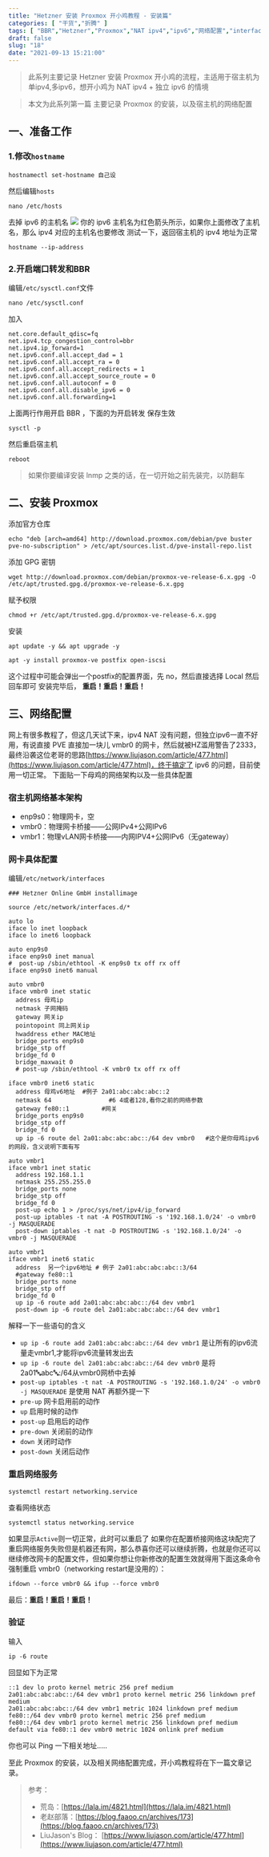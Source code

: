 ```yaml
---
title: "Hetzner 安装 Proxmox 开小鸡教程 - 安装篇"
categories: [ "干货","折腾" ]
tags: [ "BBR","Hetzner","Proxmox","NAT ipv4","ipv6","网络配置","interfaces" ]
draft: false
slug: "18"
date: "2021-09-13 15:21:00"
---
```


> 此系列主要记录 Hetzner 安装 Proxmox 开小鸡的流程，主适用于宿主机为单ipv4,多ipv6，想开小鸡为 NAT ipv4 + 独立 ipv6 的情境  

> 本文为此系列第一篇 主要记录 Proxmox 的安装，以及宿主机的网络配置

## 一、准备工作
### 1.修改`hostname`
```
hostnamectl set-hostname 自己设
```
然后编辑`hosts`
```
nano /etc/hosts
```
去掉 ipv6 的主机名
![](https://dig4.lwnlh.com/image/2022/05/14/18-1.png)
你的 ipv6 主机名为红色箭头所示，如果你上面修改了主机名，那么 ipv4 对应的主机名也要修改
测试一下，返回宿主机的 ipv4 地址为正常
```
hostname --ip-address
```
### 2.开启端口转发和BBR
编辑`/etc/sysctl.conf`文件
```
nano /etc/sysctl.conf
```
加入
```
net.core.default_qdisc=fq
net.ipv4.tcp_congestion_control=bbr 
net.ipv4.ip_forward=1
net.ipv6.conf.all.accept_dad = 1
net.ipv6.conf.all.accept_ra = 0
net.ipv6.conf.all.accept_redirects = 1
net.ipv6.conf.all.accept_source_route = 0
net.ipv6.conf.all.autoconf = 0
net.ipv6.conf.all.disable_ipv6 = 0
net.ipv6.conf.all.forwarding=1
```
上面两行作用开启 BBR ，下面的为开启转发
保存生效
```
sysctl -p
```
然后重启宿主机
```
reboot
```
> 如果你要编译安装 lnmp 之类的话，在一切开始之前先装完，以防翻车

## 二、安装 Proxmox
添加官方仓库
```
echo "deb [arch=amd64] http://download.proxmox.com/debian/pve buster pve-no-subscription" > /etc/apt/sources.list.d/pve-install-repo.list
```
添加 GPG 密钥
```
wget http://download.proxmox.com/debian/proxmox-ve-release-6.x.gpg -O /etc/apt/trusted.gpg.d/proxmox-ve-release-6.x.gpg
```
赋予权限
```
chmod +r /etc/apt/trusted.gpg.d/proxmox-ve-release-6.x.gpg
```
安装
```
apt update -y && apt upgrade -y 
```
```
apt -y install proxmox-ve postfix open-iscsi
```
这个过程中可能会弹出一个postfix的配置界面，先 no，然后直接选择 Local 然后回车即可
安装完毕后， **重启！重启！重启！**

## 三、网络配置
网上有很多教程了，但这几天试下来，ipv4 NAT 没有问题，但独立ipv6一直不好用，有说直接 PVE 直接加一块儿 vmbr0 的网卡，然后就被HZ滥用警告了2333，最终沿袭这位老哥的思路[https://www.liujason.com/article/477.html](https://www.liujason.com/article/477.html)，终于搞定了 ipv6 的问题，目前使用一切正常。
下面贴一下母鸡的网络架构以及一些具体配置
### 宿主机网络基本架构
- enp9s0：物理网卡，空
- vmbr0：物理网卡桥接——公网IPv4+公网IPv6
- vmbr1：物理vLAN网卡桥接——内网IPV4+公网IPv6（无gateway）
### 网卡具体配置
编辑`/etc/network/interfaces`
```
### Hetzner Online GmbH installimage

source /etc/network/interfaces.d/*

auto lo
iface lo inet loopback
iface lo inet6 loopback

auto enp9s0
iface enp9s0 inet manual
#  post-up /sbin/ethtool -K enp9s0 tx off rx off
iface enp9s0 inet6 manual

auto vmbr0
iface vmbr0 inet static
  address 母鸡ip
  netmask 子网掩码
  gateway 网关ip
  pointopoint 同上网关ip
  hwaddress ether MAC地址
  bridge_ports enp9s0
  bridge_stp off
  bridge_fd 0
  bridge_maxwait 0
  # post-up /sbin/ethtool -K vmbr0 tx off rx off

iface vmbr0 inet6 static
  address 母鸡v6地址  #例子 2a01:abc:abc:abc::2
  netmask 64                #6 4或者128,看你之前的网络参数
  gateway fe80::1         #网关
  bridge_ports enp9s0
  bridge_stp off
  bridge_fd 0
  up ip -6 route del 2a01:abc:abc:abc::/64 dev vmbr0   #这个是你母鸡ipv6的网段，含义说明下面有写

auto vmbr1
iface vmbr1 inet static
  address 192.168.1.1
  netmask 255.255.255.0
  bridge_ports none
  bridge_stp off
  bridge_fd 0
  post-up echo 1 > /proc/sys/net/ipv4/ip_forward
  post-up iptables -t nat -A POSTROUTING -s '192.168.1.0/24' -o vmbr0 -j MASQUERADE
  post-down iptables -t nat -D POSTROUTING -s '192.168.1.0/24' -o vmbr0 -j MASQUERADE

auto vmbr1
iface vmbr1 inet6 static
  address  另一个ipv6地址 # 例子 2a01:abc:abc:abc::3/64   
  #gateway fe80::1
  bridge_ports none
  bridge_stp off
  bridge_fd 0
  up ip -6 route add 2a01:abc:abc:abc::/64 dev vmbr1
  post-down ip -6 route del 2a01:abc:abc:abc::/64 dev vmbr1
```
解释一下一些语句的含义
- `up ip -6 route add 2a01:abc:abc:abc::/64 dev vmbr1` 是让所有的ipv6流量走vmbr1,才能将ipv6流量转发出去
- `up ip -6 route del 2a01:abc:abc:abc::/64 dev vmbr0` 是将2a01:abc:abc:abc::/64从vmbr0网桥中去掉
- `post-up iptables -t nat -A POSTROUTING -s '192.168.1.0/24' -o vmbr0 -j MASQUERADE` 是使用 NAT
再额外提一下
- `pre-up` 网卡启用前的动作
- `up` 启用时候的动作
- `post-up` 启用后的动作
- `pre-down` 关闭前的动作
- `down` 关闭时动作
- `post-down` 关闭后动作

### 重启网络服务
```
systemctl restart networking.service
```
查看网络状态
```
systemctl status networking.service
```
如果显示`Active`则一切正常，此时可以重启了
如果你在配置桥接网络这块配完了重启网络服务失败但是机器还有网，那么恭喜你还可以继续折腾，也就是你还可以继续修改网卡的配置文件，但如果你想让你新修改的配置生效就得用下面这条命令强制重启 vmbr0（networking restart是没用的）：
```
ifdown --force vmbr0 && ifup --force vmbr0
```
最后：**重启！重启！重启！**

### 验证
输入
```
ip -6 route 
```
回显如下为正常
```
::1 dev lo proto kernel metric 256 pref medium
2a01:abc:abc:abc::/64 dev vmbr1 proto kernel metric 256 linkdown pref medium
2a01:abc:abc:abc::/64 dev vmbr1 metric 1024 linkdown pref medium
fe80::/64 dev vmbr0 proto kernel metric 256 pref medium
fe80::/64 dev vmbr1 proto kernel metric 256 linkdown pref medium
default via fe80::1 dev vmbr0 metric 1024 onlink pref medium
```
你也可以 Ping 一下相关地址.....

至此 Proxmox 的安装，以及相关网络配置完成，开小鸡教程将在下一篇文章记录。

> 参考：  
>- 荒岛：[https://lala.im/4821.html](https://lala.im/4821.html)  
>- 老赵部落：[https://blog.faaoo.cn/archives/173](https://blog.faaoo.cn/archives/173)  
>- LiuJason's Blog： [https://www.liujason.com/article/477.html](https://www.liujason.com/article/477.html)